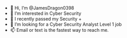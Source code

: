 - 👋 Hi, I’m @JamesDragon0398
- 👀 I’m interested in Cyber Security 
- 🌱 I recently passed my Security +
- 💞️ I’m looking for a Cyber Security Analyst Level 1 job 
- 📫 Email or text is the fastest way to reach me.

<!---
JamesDragon0398/JamesDragon0398 is a ✨ special ✨ repository because its `README.md` (this file) appears on your GitHub profile.
You can click the Preview link to take a look at your changes.
--->
